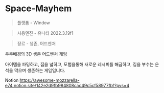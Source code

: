 # Space-Mayhem

> 플랫폼  -  Window
> 

> 사용엔진  -  유니티 2022.3.19f1 
> 

> 장르  -  생존, 어드벤처
> 

우주배경의 3D 생존 어드벤처 게임

아이템을 파밍하고, 집을 넓히고, 모험을통해 새로운 레시피를 해금하고,
집을 부수는 운석을 막으며 생존하는 게임입니다.

Notion
https://awesome-mozzarella-e74.notion.site/142e2d9fb984808cac49c5cf58977fb1?pvs=4
